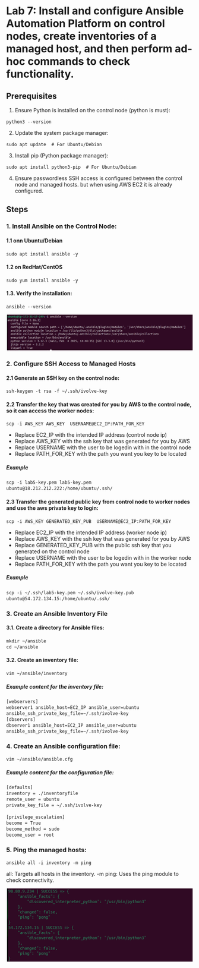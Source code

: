 # Lab 7: Install and configure Ansible Automation Platform on control nodes, create inventories of a managed host, and then perform ad-hoc commands to check functionality.
## Prerequisites
1. Ensure Python is installed on the control node (python is must):
```
python3 --version
```
2. Update the system package manager:
```
sudo apt update  # For Ubuntu/Debian
```
3. Install pip (Python package manager):
```
sudo apt install python3-pip  # For Ubuntu/Debian
```
4. Ensure passwordless SSH access is configured between the control node and managed hosts. but when using AWS EC2 it is already configured.
## Steps
### 1. Install Ansible on the Control Node:
#### 1.1 onn Ubuntu/Debian
```
sudo apt install ansible -y
```
#### 1.2 on RedHat/CentOS
```
sudo yum install ansible -y
```
#### 1.3. Verify the installation:
```
ansible --version
```
<div align="center">
  <img src="ansible-installed.png" alt="My Image" width="500">
</div>

###  2. Configure SSH Access to Managed Hosts
#### 2.1 Generate an SSH key on the control node:
```
ssh-keygen -t rsa -f ~/.ssh/ivolve-key
```
#### 2.2 Transfer the key that was created for you by AWS to the control node, so it can access the worker nodes:
```
scp -i AWS_KEY AWS_KEY  USERNAME@EC2_IP:PATH_FOR_KEY
```
- Replace EC2_IP with the intended IP address (control node ip)
- Replace AWS_KEY with the ssh key that was generated for you by AWS
- Replace USERNAME with the user to be logedin with in the control node
- Replace PATH_FOR_KEY with the path you want you key to be located
##### Example
```
scp -i lab5-key.pem lab5-key.pem  ubuntu@18.212.212.222:/home/ubuntu/.ssh/
```
#### 2.3 Transfer the generated public key from control node to worker nodes and use the aws private key to login:
```
scp -i AWS_KEY GENERATED_KEY_PUB  USERNAME@EC2_IP:PATH_FOR_KEY
```
- Replace EC2_IP with the intended IP address (worker node ip)
- Replace AWS_KEY with the ssh key that was generated for you by AWS
- Replace GENERATED_KEY_PUB with the public ssh key that you generated on the control node
- Replace USERNAME with the user to be logedin with in the worker node
- Replace PATH_FOR_KEY with the path you want you key to be located
##### Example
```
scp -i ~/.ssh/lab5-key.pem ~/.ssh/ivolve-key.pub ubuntu@54.172.134.15:/home/ubuntu/.ssh/
```
### 3. Create an Ansible Inventory File
#### 3.1. Create a directory for Ansible files:
```
mkdir ~/ansible
cd ~/ansible
```
#### 3.2. Create an inventory file:
```
vim ~/ansible/inventory
```
##### Example content for the inventory file:
```
[webservers]
webserver1 ansible_host=EC2_IP ansible_user=ubuntu ansible_ssh_private_key_file=~/.ssh/ivolve-key
[dbservers]
dbserver1 ansible_host=EC2_IP ansible_user=ubuntu ansible_ssh_private_key_file=~/.ssh/ivolve-key
```
### 4. Create an Ansible configuration file:
```
vim ~/ansible/ansible.cfg
```
##### Example content for the configuration file:
```
[defaults]
inventory = ./inventoryfile
remote_user = ubuntu
private_key_file = ~/.ssh/ivolve-key

[privilege_escalation]
become = True
become_method = sudo
become_user = root
```

### 5. Ping the managed hosts:
```
ansible all -i inventory -m ping
```
all: Targets all hosts in the inventory.
-m ping: Uses the ping module to check connectivity.
<div align="center">
  <img src="ping-success.png" alt="My Image" width="500">
</div>